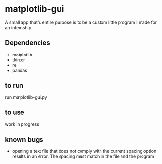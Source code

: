 # matplotlib-gui
A small app that's entire purpose is to be a custom little program I made for an internship.

## Dependencies
* matplotlib
* tkinter
* re
* pandas

## to run
run matplotlib-gui.py

## to use
work in progress

## known bugs
* opening a text file that does not comply with the current spacing option results in an error. The spacing must match in
the file and the program